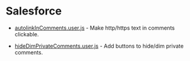 # Salesforce

* [autolinkInComments.user.js](./autolinkInComments.user.js?raw=true) - Make http/https text in comments clickable.

* [hideDimPrivateComments.user.js](./hideDimPrivateComments.user.js?raw=true) - Add buttons to hide/dim private comments.
